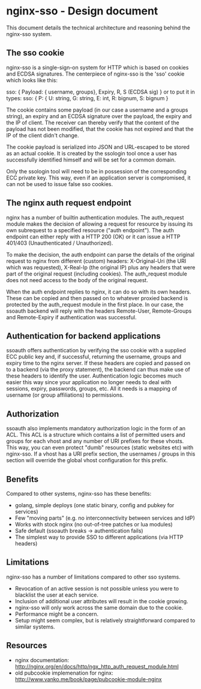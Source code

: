 nginx-sso - Design document
===========================

This document details the technical architecture and reasoning behind the
nginx-sso system.

The sso cookie
--------------

nginx-sso is a single-sign-on system for HTTP which is based on cookies and
ECDSA signatures. The centerpiece of nginx-sso is the 'sso' cookie which looks like this:

sso: { Payload: { username, groups}, Expiry, R, S (ECDSA sig) }
or to put it in types:
sso: { P: { U: string, G: string, E: int, R: bignum, S: bignum }

The cookie contains some payload (in our case a username and a groups string),
an expiry and an ECDSA signature over the payload, the expiry and the IP of
client. The receiver can thereby verify that the content of the payload has not
been modified, that the cookie has not expired and that the IP of the client
didn't change.

The cookie payload is serialized into JSON and URL-escaped to be stored as an
actual cookie. It is created by the ssologin tool once a user has successfully
identified himself and will be set for a common domain.

Only the ssologin tool will need to be in possession of the corresponding ECC
private key. This way, even if an application server is compromised, it can not
be used to issue false sso cookies. 

The nginx auth request endpoint
-------------------------------

nginx has a number of builtin authentication modules. The auth_request module
makes the decision of allowing a request for resource by issuing its own
subrequest to a specified resource ("auth endpoint"). The auth endpoint can
either reply with a HTTP 200 (OK) or it can issue a HTTP 401/403
(Unauthenticated / Unauthorized).

To make the decision, the auth endpoint can parse the details of the original
request to nginx from different (custom) headers: X-Original-Uri (the URI which
was requested), X-Real-Ip (the original IP) plus any headers that were part of
the original request (including cookies). The auth_request module does not need
access to the body of the original request.

When the auth endpoint replies to nginx, it can do so with its own headers.
These can be copied and then passed on to whatever proxied backend is protected
by the auth_request module in the first place. In our case, the ssoauth backend
will reply with the headers Remote-User, Remote-Groups and Remote-Expiry if
authentication was successful.

Authentication for backend applications
---------------------------------------

ssoauth offers authentication by verifying the sso cookie with a supplied ECC
public key and, if successful, returning the username, groups and expiry time
to the nginx server. If these headers are copied and passed on to a backend
(via the proxy statement), the backend can thus make use of these headers to
identify the user. Authentication logic becomes much easier this way since your
application no longer needs to deal with sessions, expiry, passwords, groups,
etc. All it needs is a mapping of username (or group affiliations) to
permissions.

Authorization
-------------

ssoauth also implements mandatory authorization logic in the form of an ACL.
This ACL is a structure which contains a list of permitted users and groups for
each vhost and any number of URI prefixes for these vhosts. This way, you can
even protect "dumb" resources (static websites etc) with nginx-sso. If a vhost
has a URI prefix section, the usernames / groups in this section will override
the global vhost configuration for this prefix.

Benefits
--------

Compared to other systems, nginx-sso has these benefits:

- golang, simple deploys (one static binary, config and pubkey for services)
- Few "moving parts" (e.g. no interconnectivity between services and IdP)
- Works with stock nginx (no out-of-tree patches or lua modules)
- Safe default (ssoauth breaks -> authentication fails)
- The simplest way to provide SSO to different applications (via HTTP headers)

Limitations
-----------

nginx-sso has a number of limitations compared to other sso systems.

- Revocation of an active session is not possible unless you were to blacklist
  the user at each service.
- Inclusion of additional user attributes will result in the cookie growing.
- nginx-sso will only work across the same domain due to the cookie.
- Performance might be a concern.
- Setup might seem complex, but is relatively straightforward compared to similar systems.

Resources
---------
- nginx documentation: http://nginx.org/en/docs/http/ngx_http_auth_request_module.html
- old pubcookie implemenation for nginx: http://www.vanko.me/book/page/pubcookie-module-nginx
